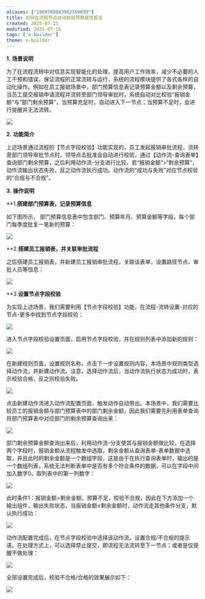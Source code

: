 ```yaml
---
aliases: ["1969709883982350699"]
title: 如何在流程节点自动校验预算是否超支
created: 2025-07-15
modified: 2025-07-15
tags: ['e-builder']
theme: e-builder
---
```


**1.** **场景说明**

为了在流程流转中对信息实现智能化的处理，提高用户工作效率，减少不必要的人工干预和错误，保证流程的正常流转与运行，系统的流程模块提供了各式各样的自动化操作。例如在员工报销场景中，部门预算信息表记录预算金额以及剩余预算，当员工提交报销申请流程并流转至部门领导审批时，系统自动对比校验“报销金额”与“部门剩余预算”，当预算充足时，自动进入下一节点；当预算不足时，会进行提醒并无法流转。

![](b30e52ff5dd392e9008a3b9fadbbab05.jpg)

**2.** **功能简介**

上述场景通过流程的【节点字段校验】功能实现的，员工发起报销审批流程，流转至部门领导审批节点时，领导点击批准会自动进行校验，通过【动作流-查询表单】查询部门剩余预算，之后利用动作流-分支进行比较，若“报销金额”>“剩余预算”，动作流输出状态失败，反之动作流执行成功。动作流的“成功与失败”对应节点校验的“合规与不合规”。

**3.** **操作说明**

**1.**搭建部门预算表，记录预算信息**

如下图所示， 部门预算信息表中包含部门、预算年月、预算金额等字段，每个部门每季度批复一笔新的预算：

![](0870ba4e6295c834faae28a9f5837bef.jpg)

**2.**搭建员工报销表，并关联审批流程**

之后搭建员工报销表，并新建员工报销审批流程，关联该表单，设置路径节点、审批人员等信息：

![](60580b3639886ce256d7932801acd69a.jpg)

**3.**设置节点字段校验**

为实现上述场景，我们需要利用【节点字段校验】功能，在流程-流转设置-对应的节点-更多中找到节点字段校验：

![](368b0aae4e0f2b13d3f0acd3ff243fcf.jpg)

进入节点字段校验设置页面，启用节点字段校验，并在规则列表中添加新的规则：

![](aeac7ca6f15b5bb5ac9b4c5391e1bffe.jpg)

在新建规则页面，设置规则名称，点击下一步设置规则内容，本场景中规则类型选择动作流，并新建动作流。注意，选择动作流后，当动作流执行状态为成功时，表示校验合格，反之则校验失败。

![](5b4798972ff489fa04d3b92c65801e41.jpg)

点击新建动作流进入动作流配置页面，触发动作自动带出。本场景中，我们需要比较员工的报销金额与部门预算表中的部门剩余金额，因此我们需要先利用表单查询将部门预算表中对应部门的剩余预算查询出来：

![](193f5fe4f7d363de2b99e47318b9c4cd.jpg)

部门剩余预算金额查询出来后，利用动作流-分支使其与报销金额做比较，在选择两个字段时，报销金额从流程触发中选取，剩余金额从查询表单-表单数据中选取，并且此时的剩余金额是一个数组字段，这是由于在执行查询表单时，输出的是一个数组列表，系统无法判断表单中是否有多个符合条件的数据，可以在字段中间加入数字0，取列表中的第一列数字：

![](db98fb2b95d93dc8f54cb251f72b61dc.jpg)

此时条件1：报销金额>剩余金额，预算不足，校验不合规，因此在下方添加一个输出组件，输出失败状态，当报销金额≤剩余金额时，动作流走其他条件分支，默认执行成功：

![](7178d2edbdef3897de9b5aa1ade00e0e.jpg)

动作流配置完成后，在节点字段校验中选择该动作流，设置合规/不合规的提示语。在处理方式上，可以选择禁止提交，即流程无法流转至下一节点；或者是仅提醒不做处理：

![](cf4f7625cf62189235e28fc08c123acb.jpg)

全部设置完成后，校验不合格/合格的效果展示如下：

![](0cac409b8f955d499cf863fd43bb067a.jpg)